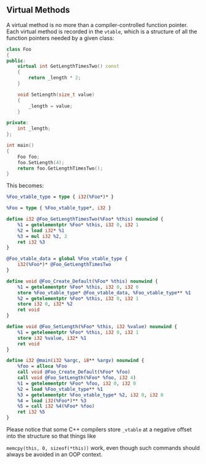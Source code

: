 ## Virtual Methods



A virtual method is no more than a compiler-controlled function pointer.  Each virtual method is recorded in the `vtable`, which
is a structure of all the function pointers needed by a given class:

```cpp
class Foo
{
public:
	virtual int GetLengthTimesTwo() const
	{
		return _length * 2;
	}

	void SetLength(size_t value)
	{
		_length = value;
	}

private:
	int _length;
};

int main()
{
	Foo foo;
	foo.SetLength(4);
	return foo.GetLengthTimesTwo();
}
```

This becomes:


```ll
%Foo_vtable_type = type { i32(%Foo*)* }

%Foo = type { %Foo_vtable_type*, i32 }

define i32 @Foo_GetLengthTimesTwo(%Foo* %this) nounwind {
	%1 = getelementptr %Foo* %this, i32 0, i32 1
	%2 = load i32* %1
	%3 = mul i32 %2, 2
	ret i32 %3
}

@Foo_vtable_data = global %Foo_vtable_type {
	i32(%Foo*)* @Foo_GetLengthTimesTwo
}

define void @Foo_Create_Default(%Foo* %this) nounwind {
	%1 = getelementptr %Foo* %this, i32 0, i32 0
	store %Foo_vtable_type* @Foo_vtable_data, %Foo_vtable_type** %1
	%2 = getelementptr %Foo* %this, i32 0, i32 1
	store i32 0, i32* %2
	ret void
}

define void @Foo_SetLength(%Foo* %this, i32 %value) nounwind {
	%1 = getelementptr %Foo* %this, i32 0, i32 1
	store i32 %value, i32* %1
	ret void
}

define i32 @main(i32 %argc, i8** %argv) nounwind {
	%foo = alloca %Foo
	call void @Foo_Create_Default(%Foo* %foo)
	call void @Foo_SetLength(%Foo* %foo, i32 4)
	%1 = getelementptr %Foo* %foo, i32 0, i32 0
	%2 = load %Foo_vtable_type** %1
	%3 = getelementptr %Foo_vtable_type* %2, i32 0, i32 0
	%4 = load i32(%Foo*)** %3
	%5 = call i32 %4(%Foo* %foo)
	ret i32 %5
}
```

Please notice that some C++ compilers store `_vtable` at a negative offset into the structure so that things like

`memcpy(this, 0, sizeof(*this))` work, even though such commands should always be avoided in an OOP context.


